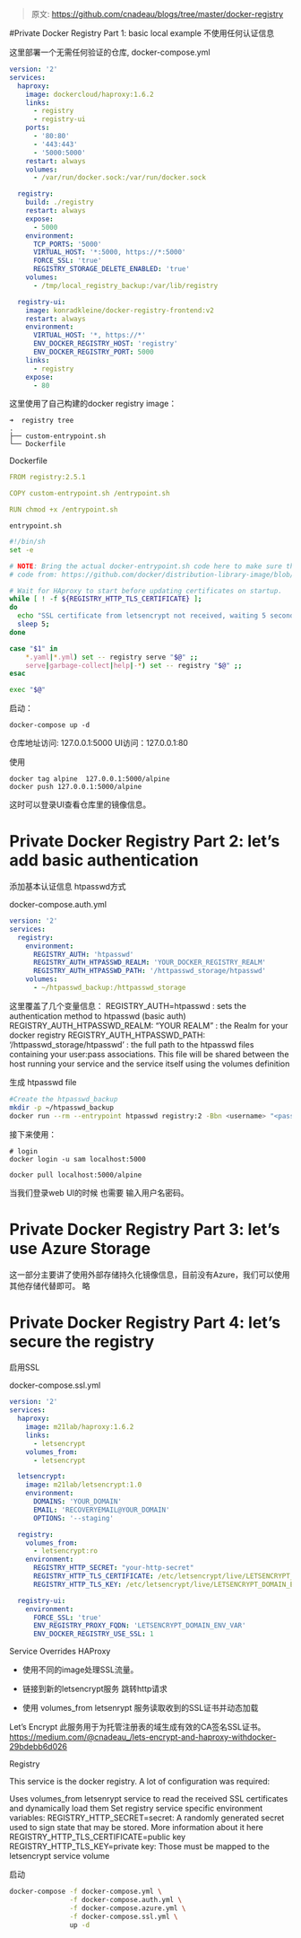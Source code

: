 > 原文: https://github.com/cnadeau/blogs/tree/master/docker-registry

#Private Docker Registry Part 1: basic local example
不使用任何认证信息

这里部署一个无需任何验证的仓库, docker-compose.yml
```yaml
version: '2'
services:
  haproxy:
    image: dockercloud/haproxy:1.6.2
    links:
      - registry
      - registry-ui
    ports:
      - '80:80'
      - '443:443'
      - '5000:5000'
    restart: always
    volumes:
      - /var/run/docker.sock:/var/run/docker.sock

  registry:
    build: ./registry
    restart: always
    expose:
      - 5000
    environment:
      TCP_PORTS: '5000'
      VIRTUAL_HOST: '*:5000, https://*:5000'
      FORCE_SSL: 'true'
      REGISTRY_STORAGE_DELETE_ENABLED: 'true'
    volumes:
      - /tmp/local_registry_backup:/var/lib/registry

  registry-ui:
    image: konradkleine/docker-registry-frontend:v2
    restart: always
    environment:
      VIRTUAL_HOST: '*, https://*'
      ENV_DOCKER_REGISTRY_HOST: 'registry'
      ENV_DOCKER_REGISTRY_PORT: 5000
    links:
      - registry
    expose:
      - 80

```
这里使用了自己构建的docker registry image：
```
➜  registry tree
.
├── custom-entrypoint.sh
└── Dockerfile

```

Dockerfile
```yaml
FROM registry:2.5.1

COPY custom-entrypoint.sh /entrypoint.sh

RUN chmod +x /entrypoint.sh

```
`entrypoint.sh`
```bash
#!/bin/sh
set -e

# NOTE: Bring the actual docker-entrypoint.sh code here to make sure the TLS certificate exists before starting the registry
# code from: https://github.com/docker/distribution-library-image/blob/4339e1083299550aeb5915e0d5a5238d159872da/Dockerfile

# Wait for HAproxy to start before updating certificates on startup.
while [ ! -f ${REGISTRY_HTTP_TLS_CERTIFICATE} ];
do
  echo "SSL certificate from letsencrypt not received, waiting 5 second";
  sleep 5;
done

case "$1" in
    *.yaml|*.yml) set -- registry serve "$@" ;;
    serve|garbage-collect|help|-*) set -- registry "$@" ;;
esac

exec "$@"
```



启动：
```
docker-compose up -d
```
仓库地址访问: 127.0.0.1:5000
UI访问：127.0.0.1:80


使用

```
docker tag alpine  127.0.0.1:5000/alpine
docker push 127.0.0.1:5000/alpine

```
这时可以登录UI查看仓库里的镜像信息。


# Private Docker Registry Part 2: let’s add basic authentication
添加基本认证信息 htpasswd方式

docker-compose.auth.yml
```yaml
version: '2'
services:
  registry:
    environment:
      REGISTRY_AUTH: 'htpasswd'
      REGISTRY_AUTH_HTPASSWD_REALM: 'YOUR_DOCKER_REGISTRY_REALM'
      REGISTRY_AUTH_HTPASSWD_PATH: '/httpasswd_storage/htpasswd'
    volumes:
      - ~/htpasswd_backup:/httpasswd_storage
```
这里覆盖了几个变量信息：
REGISTRY_AUTH=htpasswd : sets the authentication method to htpasswd (basic auth)
REGISTRY_AUTH_HTPASSWD_REALM: “YOUR REALM” : the Realm for your docker registry
REGISTRY_AUTH_HTPASSWD_PATH: ‘/httpasswd_storage/htpasswd’ : the full path to the htpasswd files containing your user:pass associations. This file will be shared between the host running your service and the service itself using the volumes definition


生成 htpasswd file

```bash
#Create the htpasswd_backup
mkdir -p ~/htpasswd_backup
docker run --rm --entrypoint htpasswd registry:2 -Bbn <username> "<password>" > ~/htpasswd_backup/htpasswd
```

接下来使用：

```
# login
docker login -u sam localhost:5000

docker pull localhost:5000/alpine
```
当我们登录web UI的时候 也需要 输入用户名密码。


# Private Docker Registry Part 3: let’s use Azure Storage
这一部分主要讲了使用外部存储持久化镜像信息，目前没有Azure，我们可以使用其他存储代替即可。
略

# Private Docker Registry Part 4: let’s secure the registry
启用SSL

docker-compose.ssl.yml
```yaml
version: '2'
services:
  haproxy:
    image: m21lab/haproxy:1.6.2
    links:
      - letsencrypt
    volumes_from:
      - letsencrypt

  letsencrypt:
    image: m21lab/letsencrypt:1.0
    environment:
      DOMAINS: 'YOUR_DOMAIN'
      EMAIL: 'RECOVERYEMAIL@YOUR_DOMAIN'
      OPTIONS: '--staging'

  registry:
    volumes_from:
      - letsencrypt:ro
    environment:
      REGISTRY_HTTP_SECRET: "your-http-secret"
      REGISTRY_HTTP_TLS_CERTIFICATE: /etc/letsencrypt/live/LETSENCRYPT_DOMAIN_ENV_VAR/fullchain.pem
      REGISTRY_HTTP_TLS_KEY: /etc/letsencrypt/live/LETSENCRYPT_DOMAIN_ENV_VAR/privkey.pem

  registry-ui:
    environment:
      FORCE_SSL: 'true'
      ENV_REGISTRY_PROXY_FQDN: 'LETSENCRYPT_DOMAIN_ENV_VAR'
      ENV_DOCKER_REGISTRY_USE_SSL: 1

```

Service Overrides
HAProxy

- 使用不同的image处理SSL流量。

- 链接到新的letsencrypt服务 跳转http请求
- 使用 volumes_from letsenrypt 服务读取收到的SSL证书并动态加载

Let’s Encrypt
此服务用于为托管注册表的域生成有效的CA签名SSL证书。
https://medium.com/@cnadeau_/lets-encrypt-and-haproxy-withdocker-29bdebb6d026

Registry

This service is the docker registry. A lot of configuration was required:

Uses volumes_from letsenrypt service to read the received SSL certificates and dynamically load them
Set registry service specific environment variables:
REGISTRY_HTTP_SECRET=secret: A randomly generated secret used to sign state that may be stored. More information about it here
REGISTRY_HTTP_TLS_CERTIFICATE=public key 
REGISTRY_HTTP_TLS_KEY=private key:
 Those must be mapped to the letsencrypt service volume

启动
```bash
docker-compose -f docker-compose.yml \
               -f docker-compose.auth.yml \
               -f docker-compose.azure.yml \
               -f docker-compose.ssl.yml \
               up -d
```

